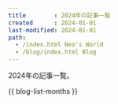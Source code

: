 ```yaml
---
title        : 2024年の記事一覧
created      : 2024-01-01
last-modified: 2024-01-01
path:
  - /index.html Neo's World
  - /blog/index.html Blog
---
```


2024年の記事一覧。

{{ blog-list-months }}
